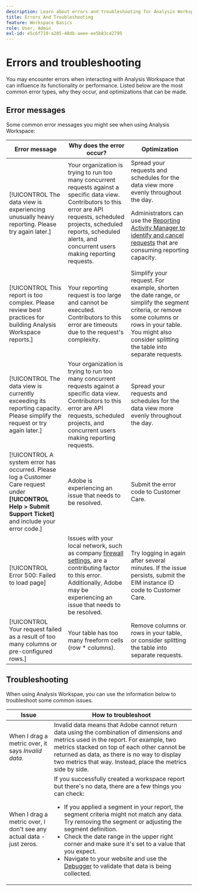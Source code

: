 ```yaml
---
description: Learn about errors and troubleshooting for Analysis Workspace.
title: Errors And Troubleshooting
feature: Workspace Basics
role: User, Admin
exl-id: e5c6f710-a205-48db-aeee-ee5b83c42795
---
```

# Errors and troubleshooting

You may encounter errors when interacting with Analysis Workspace that can influence its functionality or performance. Listed below are the most common error types, why they occur, and optimizations that can be made.

## Error messages

Some common error messages you might see when using Analysis Workspace:

| Error message | Why does the error occur? | Optimization |
| --- | --- | --- |
| [!UICONTROL The data view is experiencing unusually heavy reporting. Please try again later.] | Your organization is trying to run too many concurrent requests against a specific data view. Contributors to this error are API requests, scheduled projects, scheduled reports, scheduled alerts, and concurrent users making reporting requests. | Spread your requests and schedules for the data view more evenly throughout the day.<p>Administrators can use the [Reporting Activity Manager to identify and cancel requests](/help/admin/admin/reporting-activity-manager/reporting-activity-overview.md) that are consuming reporting capacity.</p> |
| [!UICONTROL This report is too complex. Please review best practices for building Analysis Workspace reports.] |Your reporting request is too large and cannot be executed. Contributors to this error are timeouts due to the request's complexity. | Simplify your request. For example, shorten the date range, or simplify the segment criteria, or remove some columns or rows in your table. You might also consider splitting the table into separate requests. |
| [!UICONTROL The data view is currently exceeding its reporting capacity. Please simplify the request or try again later.] |  Your organization is trying to run too many concurrent requests against a specific data view. Contributors to this error are API requests, scheduled projects, and concurrent users making reporting requests. | Spread your requests and schedules for the data view more evenly throughout the day. |
| [!UICONTROL A system error has occurred. Please log a Customer Care request under **[!UICONTROL Help > Submit Support Ticket]** and include your error code.] | Adobe is experiencing an issue that needs to be resolved. | Submit the error code to Customer Care. |
| [!UICONTROL Error 500: Failed to load page] | Issues with your local network, such as company [firewall settings](/help/technotes/ip-addresses.md), are a contributing factor to this error. Additionally, Adobe may be experiencing an issue that needs to be resolved. | Try logging in again after several minutes. If the issue persists, submit the EIM instance ID code to Customer Care. |
| [!UICONTROL Your request failed as a result of too many columns or pre-configured rows.] | Your table has too many freeform cells (row * columns). | Remove columns or rows in your table, or consider splitting the table into separate requests. |


## Troubleshooting

When using Analysis Workspae, you can use the information below to troubleshoot some common issues.

| Issue | How to troubleshoot |
|---|---|
| When I drag a metric over, it says *Invalid data*. | Invalid data means that Adobe cannot return data using the combination of dimensions and metrics used in the report. For example, two metrics stacked on top of each other cannot be returned as data, as there is no way to display two metrics that way. Instead, place the metrics side by side. |
| When I drag a metric over, I don't see any actual data - just zeros. | If you successfully created a workspace report but there's no data, there are a few things you can check:<ul><li>If you applied a segment in your report, the segment criteria might not match any data. Try removing the segment or adjusting the segment definition.</li><li>Check the date range in the upper right corner and make sure it's set to a value that you expect.</li><li>Navigate to your website and use the [Debugger](https://experienceleague.adobe.com/docs/debugger/using/experience-cloud-debugger.html) to validate that data is being collected.</li></ul> |



<!--
# Common error messages

You may encounter errors when interacting with Analysis Workspace that will also influence performance. Listed below are the most common error types, why they occur, and optimizations that can be made.

| Error message | Why does this occur? | Optimization |
| --- | --- | --- |
| [!UICONTROL The report suite is experiencing unusually heavy reporting. Please try again later.] | Your organization is trying to run too many concurrent requests against a specific report suite. Contributors to this error are API requests, scheduled projects, and concurrent users making reporting requests. | Spread your requests and schedules for the report suite more evenly throughout the day. <p>Administrators can use the [Reporting Activity Manager to identify and cancel requests](/help/admin/admin/reporting-activity-manager/reporting-activity-overview.md) that are consuming reporting capacity. |
| [!UICONTROL The report suite is currently exceeding its reporting capacity. Please simplify the request or try again later.] |  Your organization is trying to run too many concurrent requests against a specific report suite. Contributors to this error are API requests, scheduled projects, scheduled reports, scheduled alerts, and concurrent users making reporting requests. | Spread your requests and schedules for the report suite more evenly throughout the day. |
| [!UICONTROL A system error has occurred. Please log a Customer Care request under Help > Submit Support Ticket and include your error code.] | Adobe is experiencing an issue that needs to be resolved. | Submit the error code to Customer Care. |
| [!UICONTROL An unexpected error has occurred; try refreshing your project again. If the problem persists, please submit this error ID to Adobe Customer Care for further diagnosis.] | Adobe is experiencing an issue that needs to be resolved. | Try refreshing your project and if the problem persists, submit the error code to Customer Care. |
| [!UICONTROL Error 500: Failed to load page] | Issues with your local network, such as company [firewall settings](/help/technotes/ip-addresses.md), are a contributing factor to this error. Additionally, Adobe may be experiencing an issue that needs to be resolved. | Try logging in again after several minutes. If the issue persists, submit the EIM instance ID code to Customer Care. |
| [!UICONTROL One of the segments or the search in this visualization contains a text search that returned too many results.] | Your segment criteria or report filter is too broad. | Narrow your search text criteria and try the request again. |
| [!UICONTROL This dimension does not currently support non-default attribution models.] | Non-default attribution is not supported for the dimension that you are using. | Replace the dimension in your table with one that is compatible with [Attribution](/help/analyze/analysis-workspace/attribution/overview.md). |
| [!UICONTROL Your request failed as a result of too many columns or pre-configured rows.] | Your table has too many freeform cells (row * columns). | Remove columns or rows in your table, or consider splitting the table into separate requests. |
-->